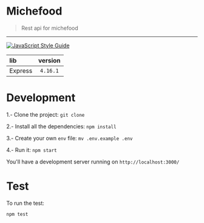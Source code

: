 # Michefood
> Rest api for michefood
-----------------------
[![JavaScript Style Guide](https://img.shields.io/badge/code_style-standard-brightgreen.svg)](https://standardjs.com)

|      lib     |  version |
|:-------------|:--------:|
| Express      | `4.16.1` |

# Development

1.- Clone the project: `git clone`

2.- Install all the dependencies: `npm install`

3.- Create your own `env` file: `mv .env.example .env`

4.- Run it: `npm start`

You'll have a development server running on `http://localhost:3000/`

# Test

To run the test:

```
npm test
```
